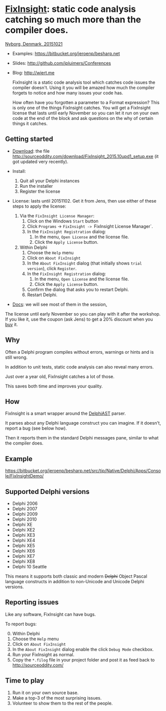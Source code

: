 # [FixInsight](http://sourceoddity.com/fixinsight/): static code analysis catching so much more than the compiler does.

[Nyborg, Denmark, 20151021](http://www.dapug.dk/2015/08/workshop-20.html)

- Examples: <https://bitbucket.org/jeroenp/besharp.net>
- Slides: <http://github.com/jpluimers/Conferences>
- Blog: <http://wiert.me>

     FixInsight is a static code analysis tool which catches code issues the compiler doesn't.
     Using it you will be amazed how much the compiler forgets to notice and how many issues your code has.

     How often have you forgotten a parameter to a Format expression? This is only one of the things FixInsight catches.
     You will get a FixInsight license that lasts until early November so you can let it run on your own code at the end of the block and ask questions on the why of certain things it catches.

## Getting started

- [Download](http://sourceoddity.com/fixinsight/download.html): the file
http://sourceoddity.com/download/FixInsight_2015.10upd1_setup.exe (it got updated very recently).

- Install:
    1. Quit all your Delphi instances
    2. Run the installer
    3. Register the license

- License: lasts until 20151102. Get it from Jens, then use either of these steps to apply the license:
    1. Via the `FixInsight License Manager`:
        1. Click on the Windows `Start` button
        2. Click `Programs` -> `FixInsight -> `FixInsight License Manager`.
        3. In the `FixInsight Registration` dialog:
            1. In the menu, `Open License` and the license file.
            2. Click the `Apply License` button.
    2. Within Delphi
        1. Choose the `Help` menu
        2. Click on `About FixInsight`
        3. In the `About FixInsight` dialog (that initially shows `trial version`), click `Register`.
        4. In the `FixInsight Registration` dialog:
            1. In the menu, `Open License` and the license file.
            2. Click the `Apply License` button.
        5. Confirm the dialog that asks you to restart Delphi.
        6. Restart Delphi.

- [Docs](http://sourceoddity.com/fixinsight/doc.html): we will see most of them in the session[.](http://sourceoddity.com/video/CodeRageX-FixInsight.mp4)

The license until early November so you can play with it after the workshop.  
If you like it, use the coupon (ask Jens) to get a 20% discount when you [buy](http://sourceoddity.com/fixinsight/order.html) it.

## Why

Often a Delphi program compiles without errors, warnings or hints and is still wrong.

In addition to unit tests, static code analysis can also reveal many errors.

Just over a year old, FixInsight catches a lot of those.

This saves both time and improves your quality.

## How

FixInsight is a smart wrapper around the [DelphiAST](https://github.com/RomanYankovsky/DelphiAST) parser.

It parses about any Delphi language construct you can imagine. If it doesn't, report a bug (see below how).

Then it reports them in the standard Delphi messages pane, similar to what the compiler does.

## Example

https://bitbucket.org/jeroenp/besharp.net/src/tip/Native/Delphi/Apps/Console/FixInsightDemo/

## Supported Delphi versions

- Delphi 2006
- Delphi 2007
- Delphi 2009
- Delphi 2010
- Delphi XE
- Delphi XE2
- Delphi XE3
- Delphi XE4
- Delphi XE5
- Delphi XE6
- Delphi XE7
- Delphi XE8
- Delphi 10 Seattle

This means it supports both classic and modern ~~Delphi~~ Object Pascal language constructs in addition to non-Unicode and Unicode Delphi versions.

## Reporting issues

Like any software, FixInsight can have bugs.

To report bugs:

0. Within Delphi
1. Choose the `Help` menu
2. Click on `About FixInsight`
3. In the `About FixInsight` dialog enable the click `Debug Mode` checkbox.
4. Run your FixInsight as normal.
5. Copy the `*.filog` file in your project folder and post it as feed back to http://sourceoddity.com/

## Time to play

1. Run it on your own source base.
2. Make a top-3 of the most surprising issues.
3. Volunteer to show them to the rest of the people.
